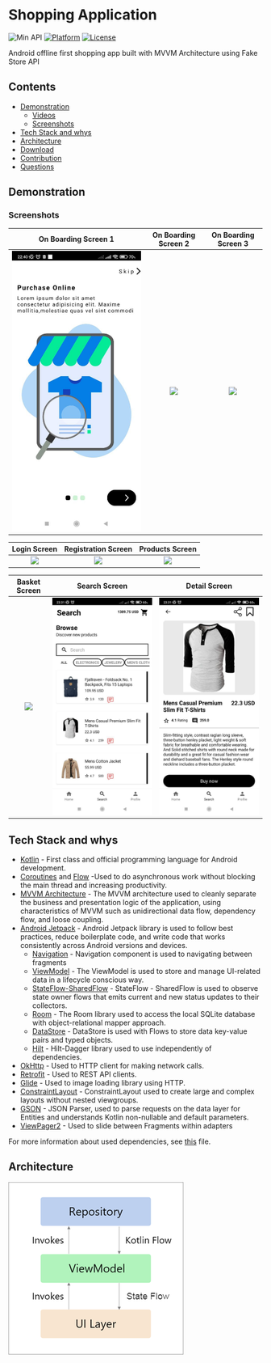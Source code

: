# Shopping Application

![Min API](https://img.shields.io/badge/API-21%2B-orange.svg?style=flat)
[![Platform](https://img.shields.io/badge/platform-Android-green.svg)](http://developer.android.com/index.html)
[![License](https://img.shields.io/badge/License-MIT-blue.svg)](https://opensource.org/licenses/MIT)

Android offline first shopping app built with MVVM Architecture using Fake Store API


## Contents
* [Demonstration](#demonstration)
  * [Videos](#videos)
  * [Screenshots](#screenshots)
* [Tech Stack and whys](#tech-stack)
* [Architecture](#architecture)
* [Download](#download)
* [Contribution](#contribution)
* [Questions](#questions)


## Demonstration


### Screenshots

On Boarding Screen 1       | On Boarding Screen 2      | On Boarding Screen 3 
:-------------------------:|:-------------------------:|:-------------------------:
<img src="https://raw.githubusercontent.com/RavanSA/ShoppingApp/master/demo/photo1692390802%20(1).jpeg"/>            |  <img src="https://raw.githubusercontent.com/RavanSA/ShoppingApp/blob/master/demo/photo1692390802%20(2).jpeg"/>  | <img src="https://raw.githubusercontent.com/RavanSA/ShoppingApp/blob/master/demo/photo1692390802%20(3).jpeg"/>  |

Login Screen               | Registration Screen       | Products Screen
:-------------------------:|:-------------------------:|:-------------------------:
<img src="https://raw.githubusercontent.com/RavanSA/ShoppingApp/blob/master/demo/photo1692390802%20(5).jpeg"/>           |  <img src="https://raw.githubusercontent.com/RavanSA/ShoppingApp/blob/master/demo/photo1692390802%20(4).jpeg"/>              | <img src="https://raw.githubusercontent.com/RavanSA/ShoppingApp/blob/master/demo/photo1692390802%20(6).jpeg"/>  |

Basket Screen              | Search Screen             | Detail Screen
:-------------------------:|:-------------------------:|:-------------------------:
<img src="https://raw.githubusercontent.com/RavanSA/ShoppingApp/blob/master/demo/photo1692390802%20(8).jpeg"/>           |  <img src="https://github.com/RavanSA/ShoppingApp/blob/master/demo/photo1692390802%20(9).jpeg"/>              | <img src="https://raw.githubusercontent.com/RavanSA/ShoppingApp/master/demo/photo1692390802%20(10).jpeg"/>  |

## Tech Stack and whys

- [Kotlin](https://kotlinlang.org/) - First class and official programming language for Android development.
- [Coroutines](https://kotlinlang.org/docs/reference/coroutines-overview.html) and [Flow](https://kotlinlang.org/docs/reference/coroutines/flow.html#asynchronous-flow) -Used to do asynchronous work without blocking the main thread and increasing productivity.
- [MVVM Architecture](https://developer.android.com/jetpack/guide) - The MVVM architecture used to cleanly separate the business and presentation logic of the application, using characteristics of MVVM such as unidirectional data flow, dependency flow, and loose coupling.
- [Android Jetpack](https://developer.android.com/jetpack) - Android Jetpack library is used to follow best practices, reduce boilerplate code, and write code that works consistently across Android versions and devices.
  - [Navigation](https://developer.android.com/jetpack/androidx/releases/navigation) - Navigation component is used to navigating between fragments
  - [ViewModel](https://developer.android.com/topic/libraries/architecture/viewmodel) - The ViewModel is used to store and manage UI-related data in a lifecycle conscious way.
  - [StateFlow-SharedFlow](https://developer.android.com/kotlin/flow/stateflow-and-sharedflow#stateflow) - StateFlow - SharedFlow is used to observe state owner flows that emits current and new status updates to their collectors.
  - [Room](https://developer.android.com/topic/libraries/architecture/room) - The Room library used to access the local SQLite database with object-relational mapper approach.
  - [DataStore](https://developer.android.com/topic/libraries/architecture/datastore) - DataStore is used with Flows to store data key-value pairs and typed objects.
  - [Hilt](https://developer.android.com/training/dependency-injection/hilt-android) - Hilt-Dagger library used to use independently of dependencies.
- [OkHttp](https://github.com/square/okhttp) - Used to HTTP client for making network calls.
- [Retrofit](https://github.com/square/retrofit) - Used to REST API clients.
- [Glide](https://github.com/bumptech/glide) - Used to image loading library using HTTP.
- [ConstraintLayout](https://developer.android.com/develop/ui/views/layout/constraint-layout) - ConstraintLayout used to create large and complex layouts without nested viewgroups.
- [GSON](https://github.com/google/gson) - JSON Parser, used to parse requests on the data layer for Entities and understands Kotlin non-nullable and default parameters.
- [ViewPager2](https://developer.android.com/jetpack/androidx/releases/viewpager2) - Used to slide between Fragments within adapters

For more information about used dependencies, see [this](https://github.com/RavanSA/ShoppingApp/blob/refactor/app/build.gradle) file.

## Architecture

![architecture](https://github.com/RavanSA/ShoppingApp/blob/master/preview_screen/mvvm.png)


